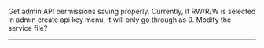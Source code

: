 Get admin API permissions saving properly.
Currently, if RW/R/W is selected in admin create api key menu, it will only go through as 0.
Modify the service file?

---
